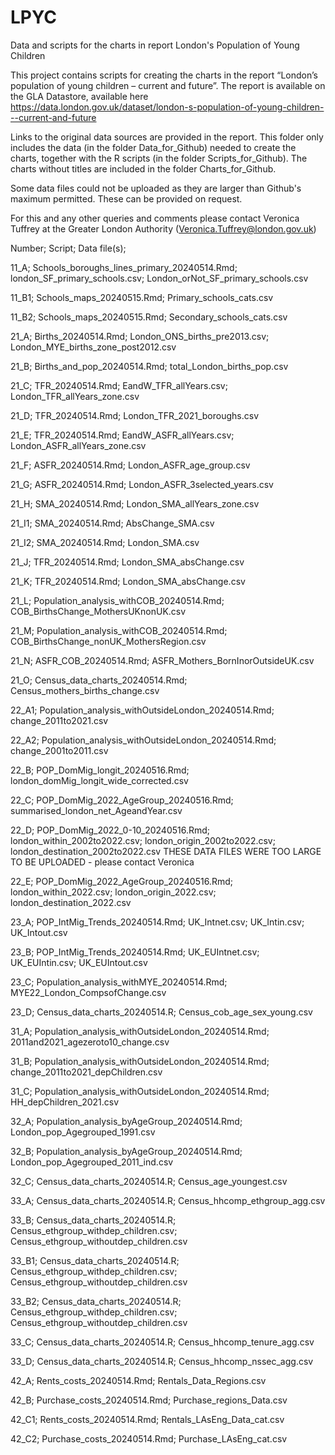 # LPYC
Data and scripts for the charts in report London's Population of Young Children

This project contains scripts for creating the charts in the report “London’s population of young children – current and future”.
The report is available on the GLA Datastore, available here https://data.london.gov.uk/dataset/london-s-population-of-young-children---current-and-future

Links to the original data sources are provided in the report. This folder only includes the data (in the folder Data_for_Github) needed to create the charts, together with the R scripts (in the folder Scripts_for_Github).
The charts without titles are included in the folder Charts_for_Github. 

Some data files could not be uploaded as they are larger than Github's maximum permitted. These can be provided on request. 

For this and any other queries and comments please contact Veronica Tuffrey at the Greater London Authority
(Veronica.Tuffrey@london.gov.uk)

Number;	Script; Data file(s);

11_A;	Schools_boroughs_lines_primary_20240514.Rmd;	london_SF_primary_schools.csv;
                                                London_orNot_SF_primary_schools.csv
						
11_B1;	Schools_maps_20240515.Rmd;		Primary_schools_cats.csv

11_B2;	Schools_maps_20240515.Rmd;			Secondary_schools_cats.csv

21_A;	Births_20240514.Rmd;				London_ONS_births_pre2013.csv;
                                                London_MYE_births_zone_post2012.csv
						
21_B;	Births_and_pop_20240514.Rmd;			total_London_births_pop.csv

21_C;	TFR_20240514.Rmd;				EandW_TFR_allYears.csv;
                                                London_TFR_allYears_zone.csv	
						
21_D;	TFR_20240514.Rmd;				London_TFR_2021_boroughs.csv

21_E;	TFR_20240514.Rmd;				EandW_ASFR_allYears.csv;
                                                London_ASFR_allYears_zone.csv
						
21_F;	ASFR_20240514.Rmd;				London_ASFR_age_group.csv	

21_G;	ASFR_20240514.Rmd;				London_ASFR_3selected_years.csv	

21_H;	SMA_20240514.Rmd;				London_SMA_allYears_zone.csv

21_I1;	SMA_20240514.Rmd;				AbsChange_SMA.csv

21_I2;	SMA_20240514.Rmd;				London_SMA.csv	

21_J;	TFR_20240514.Rmd;				London_SMA_absChange.csv

21_K;	TFR_20240514.Rmd;				London_SMA_absChange.csv

21_L;	Population_analysis_withCOB_20240514.Rmd;	COB_BirthsChange_MothersUKnonUK.csv

21_M;	Population_analysis_withCOB_20240514.Rmd;	COB_BirthsChange_nonUK_MothersRegion.csv

21_N;	ASFR_COB_20240514.Rmd;			ASFR_Mothers_BornInorOutsideUK.csv

21_O;	Census_data_charts_20240514.Rmd;		Census_mothers_births_change.csv

22_A1;	Population_analysis_withOutsideLondon_20240514.Rmd;	change_2011to2021.csv

22_A2;	Population_analysis_withOutsideLondon_20240514.Rmd;	change_2001to2011.csv

22_B;	POP_DomMig_longit_20240516.Rmd;		london_domMig_longit_wide_corrected.csv	

22_C;	POP_DomMig_2022_AgeGroup_20240516.Rmd;	summarised_london_net_AgeandYear.csv

22_D;	POP_DomMig_2022_0-10_20240516.Rmd;		london_within_2002to2022.csv;
						london_origin_2002to2022.csv;
                                                london_destination_2002to2022.csv
THESE DATA FILES WERE TOO LARGE TO BE UPLOADED - please contact Veronica
						
22_E;	POP_DomMig_2022_AgeGroup_20240516.Rmd;	london_within_2022.csv;
                                                london_origin_2022.csv;	
                                                london_destination_2022.csv
						
23_A;	POP_IntMig_Trends_20240514.Rmd;		UK_Intnet.csv;
                                                UK_Intin.csv;
                                                UK_Intout.csv
						
23_B;	POP_IntMig_Trends_20240514.Rmd;		UK_EUIntnet.csv;
						UK_EUIntin.csv;
                                                UK_EUIntout.csv
						
23_C;	Population_analysis_withMYE_20240514.Rmd;	MYE22_London_CompsofChange.csv

23_D;	Census_data_charts_20240514.R;		Census_cob_age_sex_young.csv

31_A;	Population_analysis_withOutsideLondon_20240514.Rmd;	2011and2021_agezeroto10_change.csv	

31_B;	Population_analysis_withOutsideLondon_20240514.Rmd;	change_2011to2021_depChildren.csv

31_C;	Population_analysis_withOutsideLondon_20240514.Rmd;	HH_depChildren_2021.csv

32_A;	Population_analysis_byAgeGroup_20240514.Rmd;		London_pop_Agegrouped_1991.csv	

32_B;	Population_analysis_byAgeGroup_20240514.Rmd;	London_pop_Agegrouped_2011_ind.csv

32_C;	Census_data_charts_20240514.R;		Census_age_youngest.csv

33_A;	Census_data_charts_20240514.R;		Census_hhcomp_ethgroup_agg.csv

33_B;	Census_data_charts_20240514.R;		Census_ethgroup_withdep_children.csv;
						Census_ethgroup_withoutdep_children.csv
      
33_B1;	Census_data_charts_20240514.R;		Census_ethgroup_withdep_children.csv;
                                                Census_ethgroup_withoutdep_children.csv
						
33_B2;	Census_data_charts_20240514.R;		Census_ethgroup_withdep_children.csv;
						Census_ethgroup_withoutdep_children.csv
      
33_C;	Census_data_charts_20240514.R;		Census_hhcomp_tenure_agg.csv

33_D;	Census_data_charts_20240514.R;		Census_hhcomp_nssec_agg.csv

42_A;	Rents_costs_20240514.Rmd;			Rentals_Data_Regions.csv

42_B;	Purchase_costs_20240514.Rmd;		Purchase_regions_Data.csv

42_C1;	Rents_costs_20240514.Rmd;			Rentals_LAsEng_Data_cat.csv

42_C2;	Purchase_costs_20240514.Rmd;			Purchase_LAsEng_cat.csv	
